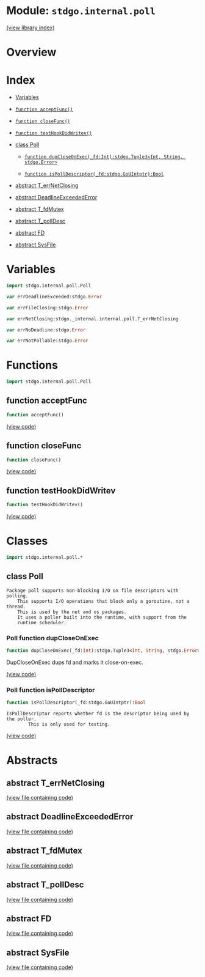 # Module: `stdgo.internal.poll`

[(view library index)](../../stdgo.md)


# Overview


# Index


- [Variables](<#variables>)

- [`function acceptFunc()`](<#function-acceptfunc>)

- [`function closeFunc()`](<#function-closefunc>)

- [`function testHookDidWritev()`](<#function-testhookdidwritev>)

- [class Poll](<#class-poll>)

  - [`function dupCloseOnExec(_fd:Int):stdgo.Tuple3<Int, String, stdgo.Error>`](<#poll-function-dupcloseonexec>)

  - [`function isPollDescriptor(_fd:stdgo.GoUIntptr):Bool`](<#poll-function-ispolldescriptor>)

- [abstract T\_errNetClosing](<#abstract-t_errnetclosing>)

- [abstract DeadlineExceededError](<#abstract-deadlineexceedederror>)

- [abstract T\_fdMutex](<#abstract-t_fdmutex>)

- [abstract T\_pollDesc](<#abstract-t_polldesc>)

- [abstract FD](<#abstract-fd>)

- [abstract SysFile](<#abstract-sysfile>)

# Variables


```haxe
import stdgo.internal.poll.Poll
```


```haxe
var errDeadlineExceeded:stdgo.Error
```


```haxe
var errFileClosing:stdgo.Error
```


```haxe
var errNetClosing:stdgo._internal.internal.poll.T_errNetClosing
```


```haxe
var errNoDeadline:stdgo.Error
```


```haxe
var errNotPollable:stdgo.Error
```


# Functions


```haxe
import stdgo.internal.poll.Poll
```


## function acceptFunc


```haxe
function acceptFunc()
```


[\(view code\)](<./Poll.hx>)


## function closeFunc


```haxe
function closeFunc()
```


[\(view code\)](<./Poll.hx>)


## function testHookDidWritev


```haxe
function testHookDidWritev()
```


[\(view code\)](<./Poll.hx>)


# Classes


```haxe
import stdgo.internal.poll.*
```


## class Poll


```
Package poll supports non-blocking I/O on file descriptors with polling.
    This supports I/O operations that block only a goroutine, not a thread.
    This is used by the net and os packages.
    It uses a poller built into the runtime, with support from the
    runtime scheduler.
```
### Poll function dupCloseOnExec


```haxe
function dupCloseOnExec(_fd:Int):stdgo.Tuple3<Int, String, stdgo.Error>
```



DupCloseOnExec dups fd and marks it close\-on\-exec.  

[\(view code\)](<./Poll.hx#L503>)


### Poll function isPollDescriptor


```haxe
function isPollDescriptor(_fd:stdgo.GoUIntptr):Bool
```


```
IsPollDescriptor reports whether fd is the descriptor being used by the poller.
        This is only used for testing.
```
[\(view code\)](<./Poll.hx#L497>)


# Abstracts


## abstract T\_errNetClosing


[\(view file containing code\)](<./Poll.hx>)


## abstract DeadlineExceededError


[\(view file containing code\)](<./Poll.hx>)


## abstract T\_fdMutex


[\(view file containing code\)](<./Poll.hx>)


## abstract T\_pollDesc


[\(view file containing code\)](<./Poll.hx>)


## abstract FD


[\(view file containing code\)](<./Poll.hx>)


## abstract SysFile


[\(view file containing code\)](<./Poll.hx>)


